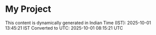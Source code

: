 # My Project

This content is dynamically generated in Indian Time (IST): 2025-10-01 13:45:21 IST
Converted to UTC: 2025-10-01 08:15:21 UTC

